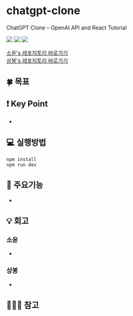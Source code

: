 # chatgpt-clone
ChatGPT Clone – OpenAI API and React Tutorial

<img src="https://img.shields.io/badge/React-61DAFB?style=flat-square&logo=React&logoColor=white"/> <img src="https://img.shields.io/badge/Typescript-3178C6?style=flat-square&logo=Typescript&logoColor=white"/> <img src="https://img.shields.io/badge/OpenAI-412991?style=flat-square&logo=OpenAI&logoColor=white"/> 


[소윤's 레포지토리 바로가기](https://github.com/soyoonJ/ai-clone)  
[상봉's 레포지토리 바로가기](https://github.com/In-Self-Improvement/openai_tutorial)     

## 🍀 목표


## ❗️ Key Point
- 

## 💻 실행방법
```
npm install
npm run dev
```

## 📝 주요기능
- 

## 💡 회고
### 소윤
- 
### 상봉
- 

## 🕵🏻‍♂️ 참고
